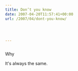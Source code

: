 ```yaml
---
title: Don’t you know
date: 2007-04-20T11:57:41+00:00
url: /2007/04/dont-you-know/




---
```

<div class="flickr">
  <a href="http://www.flickr.com/photos/schreibblogade/457549926/"><img src="//farm1.static.flickr.com/253/457549926_fe5c0b8bcd.jpg" class="flickr-photo" alt="" /></a></p>

  <p>
    Why
  </p>
</div>

It's always the same.
